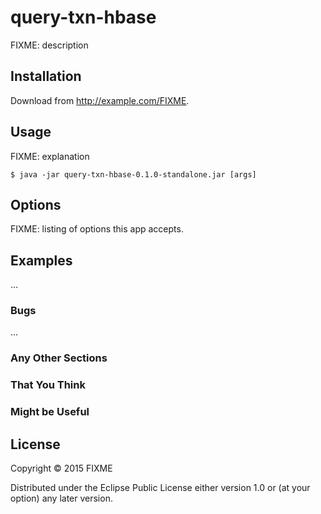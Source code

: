 # query-txn-hbase

FIXME: description

## Installation

Download from http://example.com/FIXME.

## Usage

FIXME: explanation

    $ java -jar query-txn-hbase-0.1.0-standalone.jar [args]

## Options

FIXME: listing of options this app accepts.

## Examples

...

### Bugs

...

### Any Other Sections
### That You Think
### Might be Useful

## License

Copyright © 2015 FIXME

Distributed under the Eclipse Public License either version 1.0 or (at
your option) any later version.
